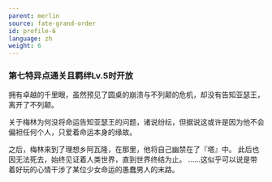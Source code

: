 ```yaml
---
parent: merlin
source: fate-grand-order
id: profile-6
language: zh
weight: 6
---
```


### 第七特异点通关且羁绊Lv.5时开放

拥有卓越的千里眼，虽然预见了圆桌的崩溃与不列颠的危机，却没有告知亚瑟王，离开了不列颠。

关于梅林为何没将命运告知亚瑟王的问题，诸说纷纭，但据说这或许是因为他不会偏袒任何个人，只爱着命运本身的缘故。 

之后，梅林来到了理想乡阿瓦隆，在那里，他将自己幽禁在了『塔』中。
此后也因无法死去，始终见证着人类世界，直到世界终结为止。
……这似乎可以说是带着好玩的心情干涉了某位少女命运的愚蠢男人的末路。
